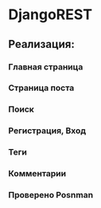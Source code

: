 # DjangoREST
## Реализация:
### Главная страница
### Страница поста
### Поиск
### Регистрация, Вход
### Теги
### Комментарии
### Проверено Posnman
